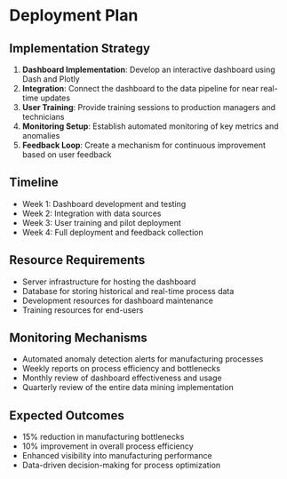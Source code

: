 # Deployment Plan

## Implementation Strategy
1. **Dashboard Implementation**: Develop an interactive dashboard using Dash and Plotly
2. **Integration**: Connect the dashboard to the data pipeline for near real-time updates
3. **User Training**: Provide training sessions to production managers and technicians
4. **Monitoring Setup**: Establish automated monitoring of key metrics and anomalies
5. **Feedback Loop**: Create a mechanism for continuous improvement based on user feedback

## Timeline
- Week 1: Dashboard development and testing
- Week 2: Integration with data sources
- Week 3: User training and pilot deployment
- Week 4: Full deployment and feedback collection

## Resource Requirements
- Server infrastructure for hosting the dashboard
- Database for storing historical and real-time process data
- Development resources for dashboard maintenance
- Training resources for end-users

## Monitoring Mechanisms
- Automated anomaly detection alerts for manufacturing processes
- Weekly reports on process efficiency and bottlenecks
- Monthly review of dashboard effectiveness and usage
- Quarterly review of the entire data mining implementation

## Expected Outcomes
- 15% reduction in manufacturing bottlenecks
- 10% improvement in overall process efficiency
- Enhanced visibility into manufacturing performance
- Data-driven decision-making for process optimization
